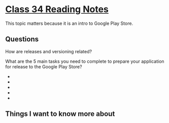# [Class 34 Reading Notes](https://github.com/snur206/reading-notes/blob/main/401/class34notes.md)

This topic matters because it is an intro to Google Play Store.

## Questions

How are releases and versioning related?



What are the 5 main tasks you need to complete to prepare your application for release to the Google Play Store?

-

-

-

-

-

## Things I want to know more about

